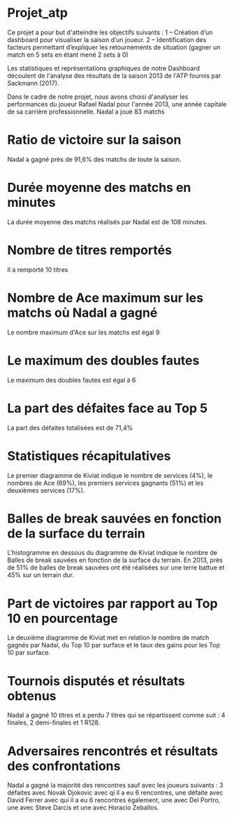 # Projet_atp
Ce projet a pour but d'atteindre les objectifs suivants : 1 – Création d’un dashboard pour visualiser la saison d’un joueur. 2 – Identification des facteurs permettant d’expliquer les retournements de situation (gagner un match en 5 sets en étant mené 2 sets à 0)

Les statistiques et représentations graphiques de notre Dashboard découlent de l'analyse des résultats de la saison 2013 de l'ATP fournis par Sackmann (2017).

Dans le cadre de notre projet, nous avons choisi d'analyser les performances du joueur Rafael Nadal pour l'année 2013, une année capitale de sa carrière professionnelle. Nadal a joué 83 matchs 

# Ratio de victoire sur la saison 
Nadal a gagné près de 91,6% des matchs de toute la saison.

# Durée moyenne des matchs en minutes
La durée moyenne des matchs réalisés par Nadal est de 108 minutes.

# Nombre de titres remportés 
Il a remporté 10 titres 

# Nombre de Ace maximum sur les matchs où Nadal a gagné
Le nombre maximum d'Ace sur les matchs est égal 9

# Le maximum des doubles fautes
Le maximum des doubles fautes est égal à 6

# La part des défaites face au Top 5
La part des défaites totalisées est de 71,4%

# Statistiques récapitulatives
Le premier diagramme de Kiviat indique le nombre de services (4%),  le nombres de Ace (69%), les premiers services gagnants (51%) et les deuxièmes services (17%).

# Balles de break sauvées en fonction de la surface du terrain
L'histogramme en dessous du diagramme de Kiviat indique le nombre de Balles de break sauvées en fonction de la surface du terrain. En 2013, près de 51% de balles de break sauvées ont été réalisées sur une terre battue et 45% sur un terrain dur.

# Part de victoires par rapport au Top 10 en pourcentage 
Le deuxième diagramme de Kiviat met en relation le nombre de match gagnés par Nadal, du Top 10 par surface et le taux des gains pour les Top 10 par surface. 

# Tournois disputés et résultats obtenus

Nadal a gagné 10 titres et a perdu 7 titres qui se répartissent comme suit : 4 finales, 2 demi-finales et 1 R128.

# Adversaires rencontrés et résultats des confrontations

Nadal a gagné la majorité des rencontres sauf avec les joueurs suivants : 3 défaites avec Novak Djokovic avec qi il a eu 6 rencontres, une défaite avec David Ferrer avec qui il a eu 6 rencontres également, une avec Del Portro, une avec Steve Darcis et une avec Horacio Zeballos. 









